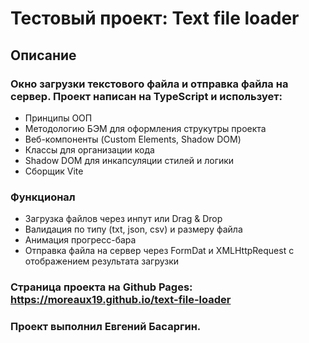 # Тестовый проект: Text file loader

## Описание

### Окно загрузки текстового файла и отправка файла на сервер. Проект написан на TypeScript и использует:

- Принципы ООП
- Методологию БЭМ для оформления струкутры проекта
- Веб-компоненты (Custom Elements, Shadow DOM)
- Классы для организации кода
- Shadow DOM для инкапсуляции стилей и логики
- Сборщик Vite

### Функционал

- Загрузка файлов через инпут или Drag & Drop
- Валидация по типу (txt, json, csv) и размеру файла
- Анимация прогресс-бара
- Отправка файла на сервер через FormDat и XMLHttpRequest с отображением результата загрузки

### Страница проекта на Github Pages: https://moreaux19.github.io/text-file-loader

### Проект выполнил Евгений Басаргин.
